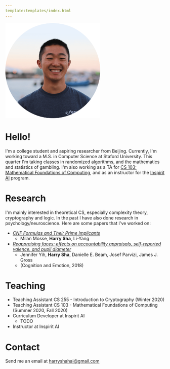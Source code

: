 ```yaml
---
template:templates/index.html
---
```

<img id='image-of-me' src="/imgs/me.png" alt="A picture of me" width=300px>

# Hello! 
I'm a college student and aspiring researcher from Beijing. Currently, I'm working toward a M.S. in Computer Science at Staford University. This quarter I'm taking classes in randomized algorithms, and the mathematics and statistics of gambling. I'm also working as a TA for [CS 103: Mathematical Foundations of Computing](http://web.stanford.edu/class/archive/cs/cs103/cs103.1208/handouts/overview.html), and as an instructor for the [Inspirit AI](https://www.inspiritai.com/) program. 

# Research
I'm mainly interested in theoretical CS, especially complexity theory, cryptography and logic. In the past I have also done research in psychology/neuroscience. Here are some papers that I've worked on:

* [*CNF Formulas and Their Prime Implicants*](/resources/cnfs_paper.pdf)
    * Milan Mosse, **Harry Sha**, Li-Yang
* [*Reappraising faces: effects on accountability appraisals, self-reported valence, and pupil diameter*](https://pubmed.ncbi.nlm.nih.gov/30092708/)
    * Jennifer Yih, **Harry Sha**, Danielle E. Beam, Josef Parvizi, James J. Gross
    * (Cognition and Emotion, 2018) 

# Teaching
* Teaching Assistant CS 255 - Introduction to Cryptography (Winter 2020)
* Teaching Assistant CS 103 - Mathematical Foundations of Computing (Summer 2020, Fall 2020)
* Curriculum Developer at Inspirit AI
  * TODO
* Instructor at Inspirit AI

# Contact
Send me an email at <a href="mailto:harryshahai@gmail.com">harryshahai@gmail.com</a>

